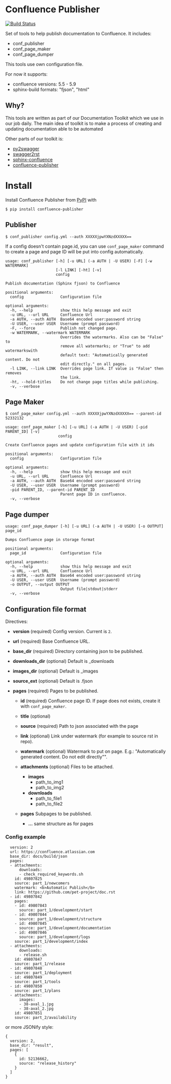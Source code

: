 # Confluence Publisher

[![Build Status](https://travis-ci.org/Arello-Mobile/confluence-publisher.svg?branch=master)](https://travis-ci.org/Arello-Mobile/confluence-publisher)

Set of tools to help publish documentation to Confluence. It includes:

- conf_publisher
- conf_page_maker
- conf_page_dumper

This tools use own configuration file.

For now it supports:

 - confluence versions: 5.5 - 5.9
 - sphinx-build formats: "fjson", "html"


## Why?

This tools are written as part of our Documentation Toolkit which we use in our job daily.
The main idea of toolkit is to make a process of creating and updating documentation able to be automated

Other parts of our toolkit is:

- [py2swagger](https://github.com/Arello-Mobile/py2swagger)
- [swagger2rst](https://github.com/Arello-Mobile/swagger2rst)
- [sphinx-confluence](https://github.com/Arello-Mobile/sphinx-confluence)
- [confluence-publisher](https://github.com/Arello-Mobile/confluence-publisher)


# Install

Install Confluence Publisher from [PyPI](https://pypi.python.org/pypi/confluence-publisher) with

```
$ pip install confluence-publisher
```


## Publisher

```
$ conf_publisher config.yml --auth XXXXXjpwYXNzdXXXXX==
```

If a config doesn't contain page.id, you can use ``conf_page_maker`` command
to create a page and page ID will be put into config automatically.

```
usage: conf_publisher [-h] [-u URL] (-a AUTH | -U USER) [-F] [-w WATERMARK]
                      [-l LINK] [-ht] [-v]
                      config

Publish documentation (Sphinx fjson) to Confluence

positional arguments:
  config                Configuration file

optional arguments:
  -h, --help            show this help message and exit
  -u URL, --url URL     Confluence Url
  -a AUTH, --auth AUTH  Base64 encoded user:password string
  -U USER, --user USER  Username (prompt password)
  -F, --force           Publish not changed page.
  -w WATERMARK, --watermark WATERMARK
                        Overrides the watermarks. Also can be "False" to
                        remove all watermarks; or "True" to add watermarkswith
                        default text: "Automatically generated content. Do not
                        edit directly." on all pages.
  -l LINK, --link LINK  Overrides page link. If value is "False" then removes
                        the link.
  -ht, --hold-titles    Do not change page titles while publishing.
  -v, --verbose
```


## Page Maker

```
$ conf_page_maker config.yml --auth XXXXXjpwYXNzdXXXXX== --parent-id 52332132
```

```
usage: conf_page_maker [-h] [-u URL] (-a AUTH | -U USER) [-pid PARENT_ID] [-v]
                       config

Create Confluence pages and update configuration file with it ids

positional arguments:
  config                Configuration file

optional arguments:
  -h, --help            show this help message and exit
  -u URL, --url URL     Confluence Url
  -a AUTH, --auth AUTH  Base64 encoded user:password string
  -U USER, --user USER  Username (prompt password)
  -pid PARENT_ID, --parent-id PARENT_ID
                        Parent page ID in confluence.
  -v, --verbose
```


## Page dumper

```
usage: conf_page_dumper [-h] [-u URL] (-a AUTH | -U USER) [-o OUTPUT] page_id

Dumps Confluence page in storage format

positional arguments:
  page_id               Configuration file

optional arguments:
  -h, --help            show this help message and exit
  -u URL, --url URL     Confluence Url
  -a AUTH, --auth AUTH  Base64 encoded user:password string
  -U USER, --user USER  Username (prompt password)
  -o OUTPUT, --output OUTPUT
                        Output file|stdout|stderr
  -v, --verbose
```


## Configuration file format

Directives:

- **version** (required) Config version. Current is ``2``.
- **url** (required) Base Confluence URL.
- **base_dir** (required) Directory containing json to be published.
- **downloads_dir** (optional) Default is _downloads
- **images_dir** (optional) Default is _images
- **source_ext** (optional) Default is .fjson
- **pages** (required) Pages to be published.

    - **id** (required)  Confluence page ID. If page does not exists, create it with ``conf_page_maker``.
    - **title** (optional)
    - **source** (required)  Path to json associated with the page
    - **link** (optional)  Link under watermark (for example to source rst in repo).
    - **watermark** (optional)  Watermark  to put on page. E.g.: "Automatically generated content. Do not edit directly"".
    - **attachments** (optional) Files to be attached.

        - **images**
            - path_to_img1
            - path_to_img2
        - **downloads**
            - path_to_file1
            - path_to_file2
    - **pages** Subpages to be published.

        - **...** same structure as for pages


### Config example

```
  version: 2
  url: https://confluence.atlassian.com
  base_dir: docs/build/json
  pages:
  - attachments:
      downloads:
      - check_required_keywords.sh
    id: 49807825
    source: part_1/newcomers
    watermark: <b>Automatic Publish</b>
    link: https://github.com/pet-project/doc.rst
  - id: 49807842
    pages:
    - id: 49807843
      source: part_1/development/start
    - id: 49807844
      source: part_1/development/structure
    - id: 49807845
      source: part_1/development/documentation
    - id: 49807846
      source: part_1/development/logs
    source: part_1/development/index
  - attachments:
      downloads:
      - release.sh
    id: 49807847
    source: part_1/release
  - id: 49807848
    source: part_1/deployment
  - id: 49807849
    source: part_1/tools
  - id: 49807850
    source: part_1/plans
  - attachments:
      images:
      - 38-aval_1.jpg
      - 38-aval_2.jpg
    id: 49807851
    source: part_2/availability
```

or more JSONify style:

```
{
  version: 2,
  base_dir: "result",
  pages: [
    {
      id: 52136662,
      source: "release_history"
    }
  ]
}
```
